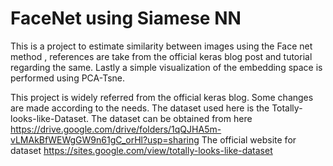 # FaceNet using Siamese NN
This is a project to estimate similarity between images using the Face net method , references are take from the official keras blog post and tutorial regarding the same. Lastly a simple visualization of the embedding space is performed using PCA-Tsne. 

This project is widely referred from the official keras blog. Some changes are made according to the needs.
The dataset used here is the Totally-looks-like-Dataset.
The dataset can be obtained from here https://drive.google.com/drive/folders/1qQJHA5m-vLMAkBfWEWgGW9n61gC_orHl?usp=sharing
The official website for dataset https://sites.google.com/view/totally-looks-like-dataset
